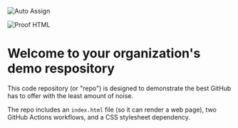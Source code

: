 ![Auto Assign](https://github.com/Sustave-Africa/demo-repository/actions/workflows/auto-assign.yml/badge.svg)

![Proof HTML](https://github.com/Sustave-Africa/demo-repository/actions/workflows/proof-html.yml/badge.svg)

# Welcome to your organization's demo respository
This code repository (or "repo") is designed to demonstrate the best GitHub has to offer with the least amount of noise.

The repo includes an `index.html` file (so it can render a web page), two GitHub Actions workflows, and a CSS stylesheet dependency.

